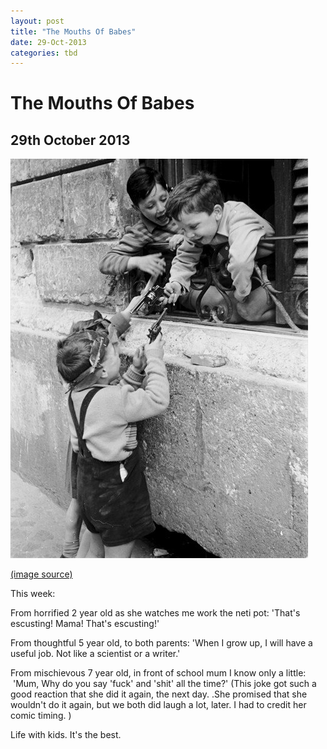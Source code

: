 ```yaml
---
layout: post
title: "The Mouths Of Babes"
date: 29-Oct-2013
categories: tbd
---
```


# The Mouths Of Babes

## 29th October 2013

<img class="photo-horiz" src="/images/2013/10/tumblr_ls95upfnyo1qam69ro1_500_large.jpg" />

<a href="http://roseetjules.wordpress.com/tag/vintage/">(image source)</a>

This week:

From horrified 2 year old as she watches me work the neti pot: 'That's escusting! Mama! That's escusting!'

From thoughtful 5 year old,   to both parents: 'When I grow up, I will have a useful job. Not like a scientist or a writer.'

From mischievous 7 year old, in front of school mum I know only a little:  'Mum, Why do you say 'fuck' and 'shit' all the time?' (This joke got such a good reaction that she did it again, the next day. .She promised that she wouldn't do it again, but we both did laugh a lot, later. I had to credit her comic timing. )

Life with kids. It's the best.

 
